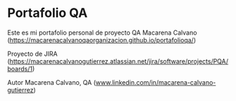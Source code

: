 # Portafolio QA
Este es mi portafolio personal de proyecto QA
Macarena Calvano (https://macarenacalvanoqaorganizacion.github.io/portafolioqa/)

Proyecto de JIRA
(https://macarenacalvanogutierrez.atlassian.net/jira/software/projects/PQA/boards/1)

Autor
Macarena Calvano, QA 
(www.linkedin.com/in/macarena-calvano-gutierrez)

